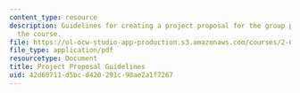 ```yaml
---
content_type: resource
description: Guidelines for creating a project proposal for the group projects of
  the course.
file: https://ol-ocw-studio-app-production.s3.amazonaws.com/courses/2-017j-design-of-electromechanical-robotic-systems-fall-2009/42d60711d5bcd420291c98ae2a1f7267_MIT2_017JF09_proposal.pdf
file_type: application/pdf
resourcetype: Document
title: Project Proposal Guidelines
uid: 42d60711-d5bc-d420-291c-98ae2a1f7267
---
```

